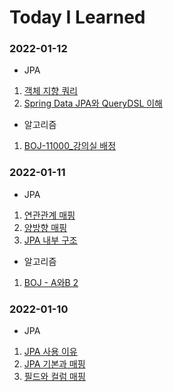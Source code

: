 # Today I Learned

### 2022-01-12
* JPA
1. [객체 지향 쿼리](https://skdltm117.tistory.com/69)
2. [Spring Data JPA와 QueryDSL 이해](https://skdltm117.tistory.com/70)

* 알고리즘
1. [BOJ-11000_강의실 배정](https://skdltm117.tistory.com/68)

### 2022-01-11
* JPA
1. [연관관계 매핑](https://skdltm117.tistory.com/64)
2. [양방향 매핑](https://skdltm117.tistory.com/65)
3. [JPA 내부 구조](https://skdltm117.tistory.com/66)

* 알고리즘
1. [BOJ - A와B 2](https://www.acmicpc.net/problem/12919)

### 2022-01-10
* JPA
1. [JPA 사용 이유](https://skdltm117.tistory.com/61)
2. [JPA 기본과 매핑](https://skdltm117.tistory.com/62)
3. [필드와 컬럼 매핑](https://skdltm117.tistory.com/63)



